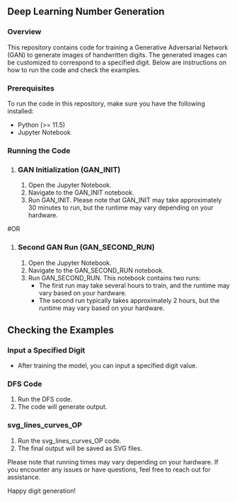 ## Deep Learning Number Generation

### Overview
This repository contains code for training a Generative Adversarial Network (GAN) to generate images of handwritten digits. The generated images can be customized to correspond to a specified digit. Below are instructions on how to run the code and check the examples.

### Prerequisites
To run the code in this repository, make sure you have the following installed:
- Python (>= 11.5)
- Jupyter Notebook

### Running the Code

1. ### GAN Initialization (GAN_INIT)
   1. Open the Jupyter Notebook.
   2. Navigate to the GAN_INIT notebook.
   3. Run GAN_INIT. Please note that GAN_INIT may take approximately 30 minutes to run, but the runtime may vary depending on your hardware.

#OR

1. ### Second GAN Run (GAN_SECOND_RUN)
   1. Open the Jupyter Notebook.
   2. Navigate to the GAN_SECOND_RUN notebook.
   3. Run GAN_SECOND_RUN. This notebook contains two runs:
      - The first run may take several hours to train, and the runtime may vary based on your hardware.
      - The second run typically takes approximately 2 hours, but the runtime may vary based on your hardware.

## Checking the Examples

### Input a Specified Digit
- After training the model, you can input a specified digit value.

### DFS Code
1. Run the DFS code.
2. The code will generate output.

### svg_lines_curves_OP
1. Run the svg_lines_curves_OP code.
2. The final output will be saved as SVG files.

Please note that running times may vary depending on your hardware. If you encounter any issues or have questions, feel free to reach out for assistance.

Happy digit generation!
